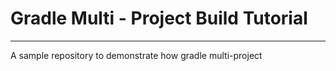 # Gradle Multi - Project Build Tutorial

---
A sample repository to demonstrate how gradle multi-project 
